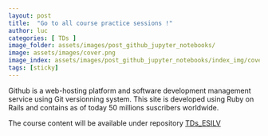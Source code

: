 ```yaml
---
layout: post
title:  "Go to all course practice sessions !"
author: luc
categories: [ TDs ]
image_folder: assets/images/post_github_jupyter_notebooks/
image: assets/images/cover.png
image_index: assets/images/post_github_jupyter_notebooks/index_img/cover.png
tags: [sticky]
---
```


Github is a web-hosting platform and software development management service using Git versionning system. This site is developed using Ruby on Rails and contains as of today 50 millions suscribers worldwide.

The course content will be available under repository [TDs_ESILV](https://github.com/Luc-Bertin/TDs_ESILV)

